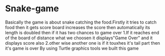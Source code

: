 # Snake-game
Basically the game is about snake catching the food.Firstly it tries to catch food then it gets score board increases the score then automatically its length
is doubled then if it has two chances to game over
1.If it reaches end of the board of distance what we choosen it displays"Game Over" and it displays score also
2.other wise another one is if it touxhes it's tail part then it's game is over
By using Turtle graphics tools we built this game
